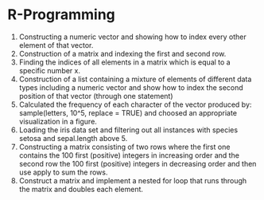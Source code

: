 # R-Programming

1) Constructing a numeric vector and showing how to index every other element of that vector.
2) Construction of a matrix and indexing the first and second row.
3) Finding the indices of all elements in a matrix which is equal to a specific number x.
4) Construction of a list containing a mixture of elements of different data types including a numeric vector and show how to index the second position of that vector (through one statement)
5) Calculated the frequency of each character of the vector produced by: sample(letters, 10^5, replace = TRUE) and choosed an appropriate visualization in a figure.
6) Loading the iris data set and filtering out all instances with species setosa and sepal.length above 5.
7) Constructing a matrix consisting of two rows where the first one contains the 100 first (positive) integers in increasing order and the second row the 100 first (positive) integers in decreasing order and then use apply to sum the rows.
8) Construct a matrix and implement a nested for loop that runs through the matrix and doubles each element.
